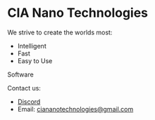 # CIA Nano Technologies
We strive to create the worlds most:
- Intelligent
- Fast
- Easy to Use
  
Software

Contact us:
- [Discord](https://discord.gg/kMSyYjsxkJ)
- Email: ciananotechnologies@gmail.com

